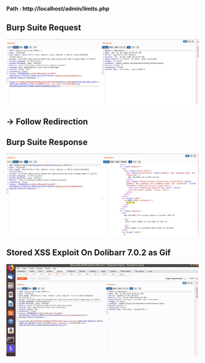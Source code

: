
#### Path : http://localhost/admin/limits.php

## Burp Suite Request ##
![](https://github.com/mustgundogdu/Research/blob/main/Dolibar_7.0.2-StoredXSS/burpdolibarrequest.PNG)

## -> Follow Redirection 
## Burp Suite Response ##

![](https://github.com/mustgundogdu/Research/blob/main/Dolibar_7.0.2-StoredXSS/burpfollowResponse.PNG)


## Stored XSS Exploit On Dolibarr 7.0.2 as Gif ##

![](https://github.com/mustgundogdu/Research/blob/main/Dolibar_7.0.2-StoredXSS/exploitdolibarstoredxss.gif)



